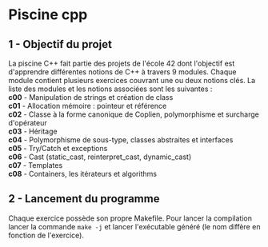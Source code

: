 # Piscine cpp
## 1 - Objectif du projet
La piscine C++ fait partie des projets de l'école 42 dont l'objectif est d'apprendre différentes notions de C++ à travers 9 modules. Chaque module contient plusieurs exercices couvrant une ou deux notions clés.
La liste des modules et les notions associées sont les suivantes : <br/>
**c00** - Manipulation de strings et création de class <br/>
**c01** - Allocation mémoire : pointeur et référence <br/>
**c02** - Classe à la forme canonique de Coplien, polymorphisme et surcharge d'opérateur <br/>
**c03** - Héritage <br/>
**c04** - Polymorphisme de sous-type, classes abstraites et interfaces <br/>
**c05** - Try/Catch et exceptions  <br/>
**c06** - Cast (static_cast, reinterpret_cast, dynamic_cast) <br/>
**c07** - Templates <br/>
**c08** - Containers, les itérateurs et algorithms <br/>

## 2 - Lancement du programme
Chaque exercice possède son propre Makefile. Pour lancer la compilation lancer la commande ```make -j``` et lancer l'exécutable généré (le nom diffère en fonction de l'exercice).
